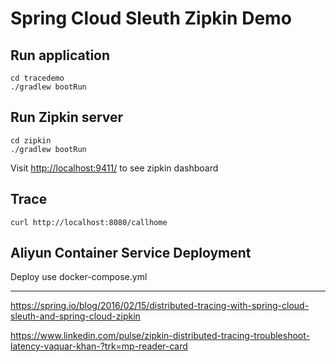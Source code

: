 # Spring Cloud Sleuth Zipkin Demo

## Run application

```
cd tracedemo
./gradlew bootRun
```

## Run Zipkin server

```
cd zipkin 
./gradlew bootRun
```

Visit [http://localhost:9411/](http://localhost:9411/) to see zipkin dashboard


## Trace

```
curl http://localhost:8080/callhome
```

## Aliyun Container Service Deployment

Deploy use docker-compose.yml



----------------------------------------------------------------

https://spring.io/blog/2016/02/15/distributed-tracing-with-spring-cloud-sleuth-and-spring-cloud-zipkin

https://www.linkedin.com/pulse/zipkin-distributed-tracing-troubleshoot-latency-vaquar-khan-?trk=mp-reader-card
